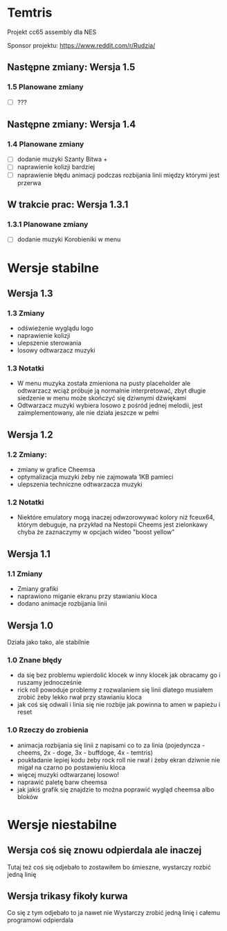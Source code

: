 # Temtris

Projekt cc65 assembly dla NES

Sponsor projektu: <https://www.reddit.com/r/Rudzia/>

## Następne zmiany: Wersja 1.5

### 1.5 Planowane zmiany

- [ ] ???

## Następne zmiany: Wersja 1.4

### 1.4 Planowane zmiany

- [ ] dodanie muzyki Szanty Bitwa +
- [ ] naprawienie kolizji bardziej
- [ ] naprawienie błędu animacji podczas rozbijania linii między którymi jest przerwa

## W trakcie prac: Wersja 1.3.1

### 1.3.1 Planowane zmiany

- [ ] dodanie muzyki Korobieniki w menu

# Wersje stabilne

## Wersja 1.3

### 1.3 Zmiany

- odświeżenie wyglądu logo
- naprawienie kolizji
- ulepszenie sterowania
- losowy odtwarzacz muzyki

### 1.3 Notatki

- W menu muzyka została zmieniona na pusty placeholder ale odtwarzacz wciąż próbuje ją normalnie interpretować, zbyt długie siedzenie w menu może skończyć się dziwnymi dźwiękami
- Odtwarzacz muzyki wybiera losowo z pośród jednej melodii, jest zaimplementowany, ale nie działa jeszcze w pełni

## Wersja 1.2

### 1.2 Zmiany:

- zmiany w grafice Cheemsa
- optymalizacja muzyki żeby nie zajmowała 1KB pamieci
- ulepszenia techniczne odtwarzacza muzyki

### 1.2 Notatki

- Niektóre emulatory mogą inaczej odwzorowywać kolory niż fceux64, którym debuguje, na przykład na Nestopii Cheems jest zielonkawy chyba że zaznaczymy w opcjach wideo "boost yellow"

## Wersja 1.1

### 1.1 Zmiany

- Zmiany grafiki
- naprawiono miganie ekranu przy stawianiu kloca
- dodano animacje rozbijania linii

## Wersja 1.0

Działa jako tako, ale stabilnie

### 1.0 Znane błędy

- da się bez problemu wpierdolić klocek w inny klocek jak obracamy go i ruszamy jednocześnie
- rick roll powoduje problemy z rozwalaniem się linii dlatego musiałem zrobić żeby lekko rwał przy stawianiu kloca
- jak coś się odwali i linia się nie rozbije jak powinna to amen w papieżu i reset

### 1.0 Rzeczy do zrobienia

- animacja rozbijania się linii z napisami co to za linia (pojedyncza - cheems, 2x - doge, 3x - buffdoge, 4x - temtris)
- poukładanie lepiej kodu żeby rock roll nie rwał i żeby ekran dziwnie nie migał na czarno po postawieniu kloca
- więcej muzyki odtwarzanej losowo!
- naprawić paletę barw cheemsa
- jak jakiś grafik się znajdzie to można poprawić wygląd cheemsa albo bloków

# Wersje niestabilne

## Wersja coś się znowu odpierdala ale inaczej

Tutaj też coś się odjebało to zostawiłem bo śmieszne, wystarczy rozbić jedną linię

## Wersja trikasy fikoły kurwa

Co się z tym odjebało to ja nawet nie
Wystarczy zrobić jedną linię i całemu programowi odpierdala
